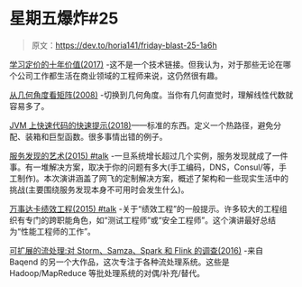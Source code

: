 # 星期五爆炸#25

> 原文：<https://dev.to/horia141/friday-blast-25-1a6h>

[学习定价的十年价值(2017)](http://tomtunguz.com/pricing-summary/) -这不是一个技术链接。但我认为，对于那些无论在哪个公司工作都生活在商业领域的工程师来说，这仍然很有趣。

[从几何角度看矩阵(2008)](http://www.coranac.com/documents/geomatrix/) -切换到几何角度。当你有几何直觉时，理解线性代数就容易多了。

[JVM 上快速代码的快速提示(2018)](https://gist.github.com/djspiewak/464c11307cabc80171c90397d4ec34ef)——标准的东西。定义一个热路径，避免分配、装箱和巨型函数。很多事情出错的例子。

[服务发现的艺术(2015) #talk](https://www.youtube.com/watch?v=27ynM2tbNXM) -一旦系统增长超过几个实例，服务发现就成了一件事。有一堆解决方案，取决于你的问题有多大(手工编码，DNS，Consul/等，手工制作)。本次演讲涵盖了网飞的定制解决方案，概述了架构和一些现实生活中的挑战(主要围绕服务发现本身不可用时会发生什么)。

[万事达卡绩效工程(2015) #talk](https://www.youtube.com/watch?v=Fq97BvwoJbU) -关于“绩效工程”的一般提示。许多较大的工程组织有专门的跨职能角色，如“测试工程师”或“安全工程师”。这个演讲最好总结为“性能工程师的工作”。

[可扩展的流处理:对 Storm、Samza、Spark 和 Flink 的调查(2016)](https://medium.baqend.com/real-time-stream-processors-a-survey-and-decision-guidance-6d248f692056) -来自 Baqend 的另一个大作品，这次专注于各种流处理系统。这些是 Hadoop/MapReduce 等批处理系统的对偶/补充/替代。
